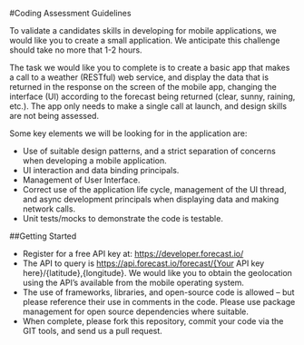 #Coding Assessment Guidelines

To validate a candidates skills in developing for mobile applications, we would like you to create a small application. We anticipate this challenge should take no more that 1-2 hours.

The task we would like you to complete is to create a basic app that makes a call to a weather (RESTful) web service, and display the data that is returned in the response on the screen of the mobile app, changing the interface (UI) according to the forecast being returned (clear, sunny, raining, etc.). The app only needs to make a single call at launch, and design skills are not being assessed. 

Some key elements we will be looking for in the application are:
*	Use of suitable design patterns, and a strict separation of concerns when developing a mobile application. 
*	UI interaction and data binding principals.
*	Management of User Interface.
*	Correct use of the application life cycle, management of the UI thread, and async development principals when displaying data and making network calls. 
*	Unit tests/mocks to demonstrate the code is testable. 

##Getting Started
*	Register for a free API key at: https://developer.forecast.io/
*	The API to query is https://api.forecast.io/forecast/{Your API key here}/{latitude},{longitude}. We would like you to obtain the geolocation using the API’s available from the mobile operating system. 
*	The use of frameworks, libraries, and open-source code is allowed – but please reference their use in comments in the code. Please use package management for open source dependencies where suitable. 
*	When complete, please fork this repository, commit your code via the GIT tools, and send us a pull request. 
